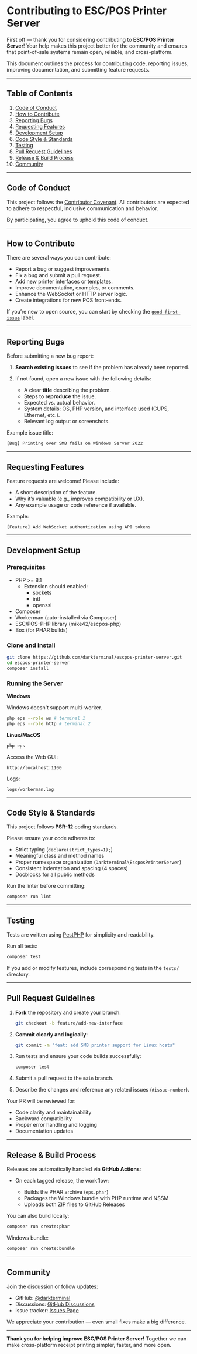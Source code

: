 # Contributing to ESC/POS Printer Server

First off — thank you for considering contributing to **ESC/POS Printer Server**!
Your help makes this project better for the community and ensures that point-of-sale systems remain open, reliable, and cross-platform.

This document outlines the process for contributing code, reporting issues, improving documentation, and submitting feature requests.

---

## Table of Contents

1. [Code of Conduct](#code-of-conduct)
2. [How to Contribute](#how-to-contribute)
3. [Reporting Bugs](#reporting-bugs)
4. [Requesting Features](#requesting-features)
5. [Development Setup](#development-setup)
6. [Code Style & Standards](#code-style--standards)
7. [Testing](#testing)
8. [Pull Request Guidelines](#pull-request-guidelines)
9. [Release & Build Process](#release--build-process)
10. [Community](#community)

---

## Code of Conduct

This project follows the [Contributor Covenant](https://www.contributor-covenant.org/). All contributors are expected to adhere to respectful, inclusive communication and behavior.

By participating, you agree to uphold this code of conduct.

---

## How to Contribute

There are several ways you can contribute:

* Report a bug or suggest improvements.
* Fix a bug and submit a pull request.
* Add new printer interfaces or templates.
* Improve documentation, examples, or comments.
* Enhance the WebSocket or HTTP server logic.
* Create integrations for new POS front-ends.

If you’re new to open source, you can start by checking the [`good first issue`](https://github.com/darkterminal/escpos-printer-server/labels/good%20first%20issue) label.

---

## Reporting Bugs

Before submitting a new bug report:

1. **Search existing issues** to see if the problem has already been reported.
2. If not found, open a new issue with the following details:

   * A clear **title** describing the problem.
   * Steps to **reproduce** the issue.
   * Expected vs. actual behavior.
   * System details: OS, PHP version, and interface used (CUPS, Ethernet, etc.).
   * Relevant log output or screenshots.

Example issue title:

```
[Bug] Printing over SMB fails on Windows Server 2022
```

---

## Requesting Features

Feature requests are welcome!
Please include:

* A short description of the feature.
* Why it’s valuable (e.g., improves compatibility or UX).
* Any example usage or code reference if available.

Example:

```
[Feature] Add WebSocket authentication using API tokens
```

---

## Development Setup

### Prerequisites

- PHP >= 8.1
    - Extension should enabled:
        - sockets
        - intl
        - openssl
- Composer
- Workerman (auto-installed via Composer)
- ESC/POS-PHP library (mike42/escpos-php)
- Box (for PHAR builds)

### Clone and Install

```bash
git clone https://github.com/darkterminal/escpos-printer-server.git
cd escpos-printer-server
composer install
```

### Running the Server


**Windows**

Windows doesn't support multi-worker.

```bash
php eps --role ws # terminal 1
php eps --role http # terminal 2
```

**Linux/MacOS**
```bash
php eps
```

Access the Web GUI:

```
http://localhost:1100
```

Logs:

```
logs/workerman.log
```

---

## Code Style & Standards

This project follows **PSR-12** coding standards.

Please ensure your code adheres to:

* Strict typing (`declare(strict_types=1);`)
* Meaningful class and method names
* Proper namespace organization (`Darkterminal\EscposPrinterServer`)
* Consistent indentation and spacing (4 spaces)
* Docblocks for all public methods

Run the linter before committing:

```bash
composer run lint
```

---

## Testing

Tests are written using [PestPHP](https://pestphp.com/) for simplicity and readability.

Run all tests:

```bash
composer test
```

If you add or modify features, include corresponding tests in the `tests/` directory.

---

## Pull Request Guidelines

1. **Fork** the repository and create your branch:

   ```bash
   git checkout -b feature/add-new-interface
   ```
2. **Commit clearly and logically**:

   ```bash
   git commit -m "feat: add SMB printer support for Linux hosts"
   ```
3. Run tests and ensure your code builds successfully:

   ```bash
   composer test
   ```
4. Submit a pull request to the `main` branch.
5. Describe the changes and reference any related issues (`#issue-number`).

Your PR will be reviewed for:

* Code clarity and maintainability
* Backward compatibility
* Proper error handling and logging
* Documentation updates

---

## Release & Build Process

Releases are automatically handled via **GitHub Actions**:

* On each tagged release, the workflow:

  * Builds the PHAR archive (`eps.phar`)
  * Packages the Windows bundle with PHP runtime and NSSM
  * Uploads both ZIP files to GitHub Releases

You can also build locally:

```bash
composer run create:phar
```

Windows bundle:

```bash
composer run create:bundle
```

---

## Community

Join the discussion or follow updates:

* GitHub: [@darkterminal](https://github.com/darkterminal)
* Discussions: [GitHub Discussions](https://github.com/darkterminal/escpos-printer-server/discussions)
* Issue tracker: [Issues Page](https://github.com/darkterminal/escpos-printer-server/issues)

We appreciate your contribution — even small fixes make a big difference.

---

**Thank you for helping improve ESC/POS Printer Server!**
Together we can make cross-platform receipt printing simpler, faster, and more open.
